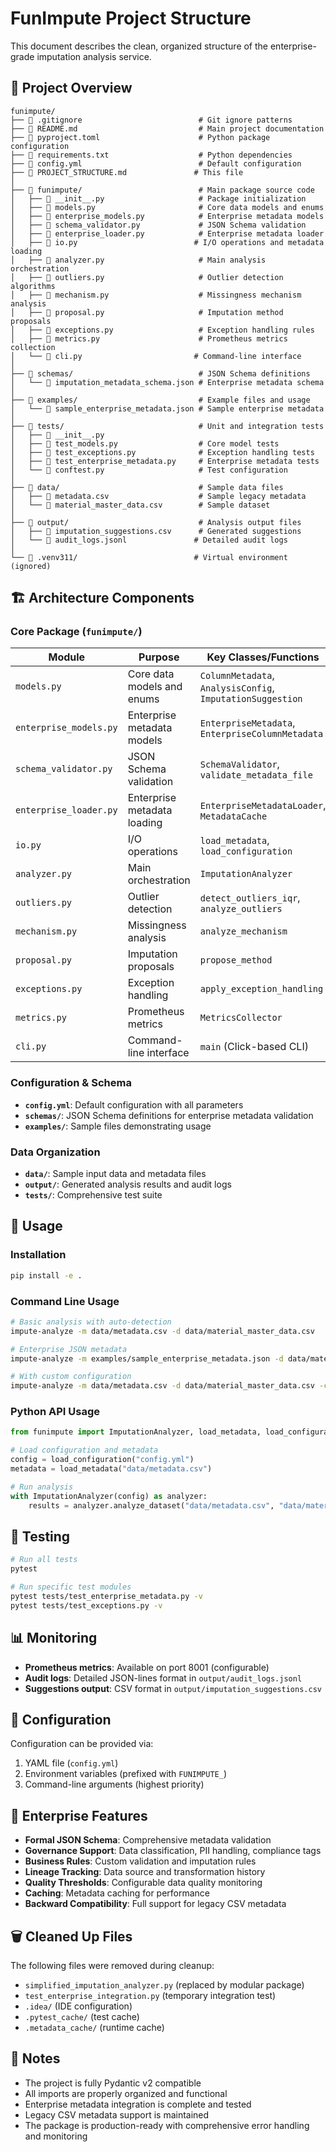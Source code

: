 # FunImpute Project Structure

This document describes the clean, organized structure of the enterprise-grade imputation analysis service.

## 📁 Project Overview

```
funimpute/
├── 📄 .gitignore                          # Git ignore patterns
├── 📄 README.md                           # Main project documentation
├── 📄 pyproject.toml                      # Python package configuration
├── 📄 requirements.txt                    # Python dependencies
├── 📄 config.yml                          # Default configuration
├── 📄 PROJECT_STRUCTURE.md               # This file
│
├── 📁 funimpute/                          # Main package source code
│   ├── 📄 __init__.py                     # Package initialization
│   ├── 📄 models.py                       # Core data models and enums
│   ├── 📄 enterprise_models.py            # Enterprise metadata models
│   ├── 📄 schema_validator.py             # JSON Schema validation
│   ├── 📄 enterprise_loader.py            # Enterprise metadata loader
│   ├── 📄 io.py                          # I/O operations and metadata loading
│   ├── 📄 analyzer.py                     # Main analysis orchestration
│   ├── 📄 outliers.py                     # Outlier detection algorithms
│   ├── 📄 mechanism.py                    # Missingness mechanism analysis
│   ├── 📄 proposal.py                     # Imputation method proposals
│   ├── 📄 exceptions.py                   # Exception handling rules
│   ├── 📄 metrics.py                      # Prometheus metrics collection
│   └── 📄 cli.py                         # Command-line interface
│
├── 📁 schemas/                            # JSON Schema definitions
│   └── 📄 imputation_metadata_schema.json # Enterprise metadata schema
│
├── 📁 examples/                           # Example files and usage
│   └── 📄 sample_enterprise_metadata.json # Sample enterprise metadata
│
├── 📁 tests/                              # Unit and integration tests
│   ├── 📄 __init__.py
│   ├── 📄 test_models.py                  # Core model tests
│   ├── 📄 test_exceptions.py              # Exception handling tests
│   ├── 📄 test_enterprise_metadata.py     # Enterprise metadata tests
│   └── 📄 conftest.py                     # Test configuration
│
├── 📁 data/                               # Sample data files
│   ├── 📄 metadata.csv                    # Sample legacy metadata
│   └── 📄 material_master_data.csv        # Sample dataset
│
├── 📁 output/                             # Analysis output files
│   ├── 📄 imputation_suggestions.csv      # Generated suggestions
│   └── 📄 audit_logs.jsonl               # Detailed audit logs
│
└── 📁 .venv311/                          # Virtual environment (ignored)
```

## 🏗️ Architecture Components

### Core Package (`funimpute/`)

| Module | Purpose | Key Classes/Functions |
|--------|---------|----------------------|
| `models.py` | Core data models and enums | `ColumnMetadata`, `AnalysisConfig`, `ImputationSuggestion` |
| `enterprise_models.py` | Enterprise metadata models | `EnterpriseMetadata`, `EnterpriseColumnMetadata` |
| `schema_validator.py` | JSON Schema validation | `SchemaValidator`, `validate_metadata_file` |
| `enterprise_loader.py` | Enterprise metadata loading | `EnterpriseMetadataLoader`, `MetadataCache` |
| `io.py` | I/O operations | `load_metadata`, `load_configuration` |
| `analyzer.py` | Main orchestration | `ImputationAnalyzer` |
| `outliers.py` | Outlier detection | `detect_outliers_iqr`, `analyze_outliers` |
| `mechanism.py` | Missingness analysis | `analyze_mechanism` |
| `proposal.py` | Imputation proposals | `propose_method` |
| `exceptions.py` | Exception handling | `apply_exception_handling` |
| `metrics.py` | Prometheus metrics | `MetricsCollector` |
| `cli.py` | Command-line interface | `main` (Click-based CLI) |

### Configuration & Schema

- **`config.yml`**: Default configuration with all parameters
- **`schemas/`**: JSON Schema definitions for enterprise metadata validation
- **`examples/`**: Sample files demonstrating usage

### Data Organization

- **`data/`**: Sample input data and metadata files
- **`output/`**: Generated analysis results and audit logs
- **`tests/`**: Comprehensive test suite

## 🚀 Usage

### Installation
```bash
pip install -e .
```

### Command Line Usage
```bash
# Basic analysis with auto-detection
impute-analyze -m data/metadata.csv -d data/material_master_data.csv

# Enterprise JSON metadata
impute-analyze -m examples/sample_enterprise_metadata.json -d data/material_master_data.csv -f json

# With custom configuration
impute-analyze -m data/metadata.csv -d data/material_master_data.csv -c config.yml
```

### Python API Usage
```python
from funimpute import ImputationAnalyzer, load_metadata, load_configuration

# Load configuration and metadata
config = load_configuration("config.yml")
metadata = load_metadata("data/metadata.csv")

# Run analysis
with ImputationAnalyzer(config) as analyzer:
    results = analyzer.analyze_dataset("data/metadata.csv", "data/material_master_data.csv")
```

## 🧪 Testing

```bash
# Run all tests
pytest

# Run specific test modules
pytest tests/test_enterprise_metadata.py -v
pytest tests/test_exceptions.py -v
```

## 📊 Monitoring

- **Prometheus metrics**: Available on port 8001 (configurable)
- **Audit logs**: Detailed JSON-lines format in `output/audit_logs.jsonl`
- **Suggestions output**: CSV format in `output/imputation_suggestions.csv`

## 🔧 Configuration

Configuration can be provided via:
1. YAML file (`config.yml`)
2. Environment variables (prefixed with `FUNIMPUTE_`)
3. Command-line arguments (highest priority)

## 🏢 Enterprise Features

- **Formal JSON Schema**: Comprehensive metadata validation
- **Governance Support**: Data classification, PII handling, compliance tags
- **Business Rules**: Custom validation and imputation rules
- **Lineage Tracking**: Data source and transformation history
- **Quality Thresholds**: Configurable data quality monitoring
- **Caching**: Metadata caching for performance
- **Backward Compatibility**: Full support for legacy CSV metadata

## 🗑️ Cleaned Up Files

The following files were removed during cleanup:
- `simplified_imputation_analyzer.py` (replaced by modular package)
- `test_enterprise_integration.py` (temporary integration test)
- `.idea/` (IDE configuration)
- `.pytest_cache/` (test cache)
- `.metadata_cache/` (runtime cache)

## 📝 Notes

- The project is fully Pydantic v2 compatible
- All imports are properly organized and functional
- Enterprise metadata integration is complete and tested
- Legacy CSV metadata support is maintained
- The package is production-ready with comprehensive error handling and monitoring

